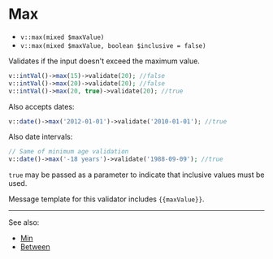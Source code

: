 # Max

- `v::max(mixed $maxValue)`
- `v::max(mixed $maxValue, boolean $inclusive = false)`

Validates if the input doesn't exceed the maximum value.

```php
v::intVal()->max(15)->validate(20); //false
v::intVal()->max(20)->validate(20); //false
v::intVal()->max(20, true)->validate(20); //true
```

Also accepts dates:

```php
v::date()->max('2012-01-01')->validate('2010-01-01'); //true
```

Also date intervals:

```php
// Same of minimum age validation
v::date()->max('-18 years')->validate('1988-09-09'); //true
```

`true` may be passed as a parameter to indicate that inclusive
values must be used.

Message template for this validator includes `{{maxValue}}`.

***
See also:

  * [Min](Min.md)
  * [Between](Between.md)
